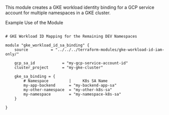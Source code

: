 
This module creates a GKE workload identity binding for a GCP service account for multiple namespaces in a GKE cluster.

Example Use of the Module

```hcl

# GKE Workload ID Mapping for the Remaining DEV Namespaces  

module "gke_workload_id_sa_binding" {
    source          = "../../../terraform-modules/gke-workload-id-iam-only/"

    gcp_sa_id            = "my-gcp-service-account-id"
    cluster_project      = "my-gke-cluster"

    gke_sa_binding = {
        # Namespace         |     K8s SA Name
        my-app-backend      = "my-backend-app-sa"
        my-other-namespace  = "my-other-k8s-sa"
        my-namespace        = "my-namespace-k8s-sa"
    }

}

```